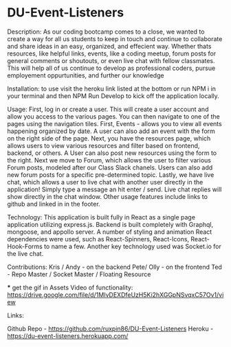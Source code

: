 # DU-Event-Listeners

Description: As our coding bootcamp comes to a close, we wanted to create a way for all us students to keep in touch and continue to collaborate and share ideas in an easy, organized, and effecient way. Whether thats resources, like helpful links, events, like a coding meetup, forum posts for general comments or shoutouts, or even live chat with fellow classmates. This will help all of us continue to develop as professional coders, pursue employement oppurtunities, and further our knowledge

Installation: to use visit the heroku link listed at the bottom or run NPM i in your terminal and then NPM Run Develop to kick off the application locally.

Usage: First, log in or create a user. This will create a user account and allow you access to the various pages. You can then navigate to one of the pages using the navigation tiles. First, Events - allows you to view all events happening organized by date. A user can also add an event with the form on the right side of the page. Next, you have the resources page, which allows users to view various resources and filter based on frontend, backend, or others. A User can also post new resources using the form to the right. Next we move to Forum, which allows the user to filter various Forum posts, modeled after our Class Slack chanels. Users can also add new forum posts for a specific pre-determined topic. Lastly, we have live chat, which allows a user to live chat with another user directly in the application! Simply type a message an hit enter / send. Live chat replies will show directly in the chat window. Other usage features include links to github and linked in in the footer.

Technology: This application is built fully in React as a single page application utilizing express.js. Backend is built completely with Graphql, mongoose, and appollo server. A number of styling and animation React dependencies were used, such as React-Spinners, React-Icons, React-Hook-Forms to name a few. Another key technology used was Socket.io for the live chat.

Contributions: Kris / Andy - on the backend Pete/ Olly - on the frontend Ted - Repo Master / Socket Master / Floating Resource

**\*** get the gif in Assets
Video of functionality: https://drive.google.com/file/d/1MIvDEXDfeUzH5Ki2hXGGpNSvqxC57Ov1/view

Links:

Github Repo - https://github.com/ruxpin86/DU-Event-Listeners
Heroku - https://du-event-listeners.herokuapp.com/
